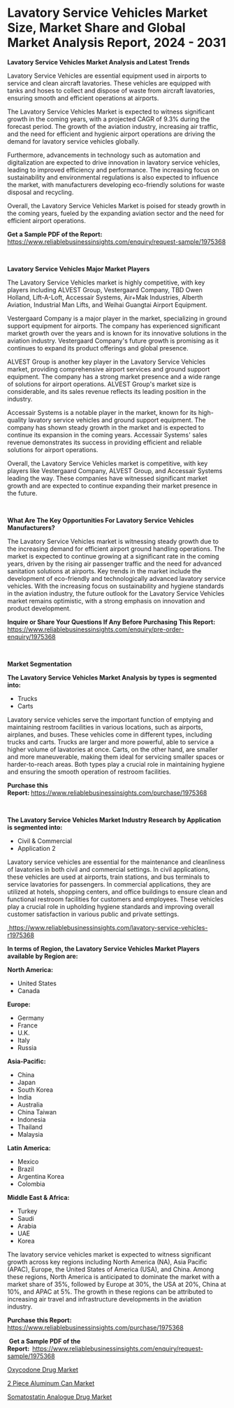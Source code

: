 <p><h1>Lavatory Service Vehicles Market Size, Market Share and Global Market Analysis Report, 2024 - 2031</h1></p><p><strong>Lavatory Service Vehicles Market Analysis and Latest Trends</strong></p>
<p><p>Lavatory Service Vehicles are essential equipment used in airports to service and clean aircraft lavatories. These vehicles are equipped with tanks and hoses to collect and dispose of waste from aircraft lavatories, ensuring smooth and efficient operations at airports.</p><p>The Lavatory Service Vehicles Market is expected to witness significant growth in the coming years, with a projected CAGR of 9.3% during the forecast period. The growth of the aviation industry, increasing air traffic, and the need for efficient and hygienic airport operations are driving the demand for lavatory service vehicles globally.</p><p>Furthermore, advancements in technology such as automation and digitalization are expected to drive innovation in lavatory service vehicles, leading to improved efficiency and performance. The increasing focus on sustainability and environmental regulations is also expected to influence the market, with manufacturers developing eco-friendly solutions for waste disposal and recycling.</p><p>Overall, the Lavatory Service Vehicles Market is poised for steady growth in the coming years, fueled by the expanding aviation sector and the need for efficient airport operations.</p></p>
<p><strong>Get a Sample PDF of the Report:&nbsp;</strong> <a href="https://www.reliablebusinessinsights.com/enquiry/request-sample/1975368">https://www.reliablebusinessinsights.com/enquiry/request-sample/1975368</a></p>
<p>&nbsp;</p>
<p><strong>Lavatory Service Vehicles Major Market Players</strong></p>
<p><p>The Lavatory Service Vehicles market is highly competitive, with key players including ALVEST Group, Vestergaard Company, TBD Owen Holland, Lift-A-Loft, Accessair Systems, Air+Mak Industries, Alberth Aviation, Industrial Man Lifts, and Weihai Guangtai Airport Equipment. </p><p>Vestergaard Company is a major player in the market, specializing in ground support equipment for airports. The company has experienced significant market growth over the years and is known for its innovative solutions in the aviation industry. Vestergaard Company's future growth is promising as it continues to expand its product offerings and global presence.</p><p>ALVEST Group is another key player in the Lavatory Service Vehicles market, providing comprehensive airport services and ground support equipment. The company has a strong market presence and a wide range of solutions for airport operations. ALVEST Group's market size is considerable, and its sales revenue reflects its leading position in the industry.</p><p>Accessair Systems is a notable player in the market, known for its high-quality lavatory service vehicles and ground support equipment. The company has shown steady growth in the market and is expected to continue its expansion in the coming years. Accessair Systems' sales revenue demonstrates its success in providing efficient and reliable solutions for airport operations.</p><p>Overall, the Lavatory Service Vehicles market is competitive, with key players like Vestergaard Company, ALVEST Group, and Accessair Systems leading the way. These companies have witnessed significant market growth and are expected to continue expanding their market presence in the future.</p></p>
<p>&nbsp;</p>
<p><strong>What Are The Key Opportunities For Lavatory Service Vehicles Manufacturers?</strong></p>
<p><p>The Lavatory Service Vehicles market is witnessing steady growth due to the increasing demand for efficient airport ground handling operations. The market is expected to continue growing at a significant rate in the coming years, driven by the rising air passenger traffic and the need for advanced sanitation solutions at airports. Key trends in the market include the development of eco-friendly and technologically advanced lavatory service vehicles. With the increasing focus on sustainability and hygiene standards in the aviation industry, the future outlook for the Lavatory Service Vehicles market remains optimistic, with a strong emphasis on innovation and product development.</p></p>
<p><strong>Inquire or Share Your Questions If Any Before Purchasing This Report:</strong> <a href="https://www.reliablebusinessinsights.com/enquiry/pre-order-enquiry/1975368">https://www.reliablebusinessinsights.com/enquiry/pre-order-enquiry/1975368</a></p>
<p>&nbsp;</p>
<p><strong>Market Segmentation</strong></p>
<p><strong>The Lavatory Service Vehicles Market Analysis by types is segmented into:</strong></p>
<p><ul><li>Trucks</li><li>Carts</li></ul></p>
<p><p>Lavatory service vehicles serve the important function of emptying and maintaining restroom facilities in various locations, such as airports, airplanes, and buses. These vehicles come in different types, including trucks and carts. Trucks are larger and more powerful, able to service a higher volume of lavatories at once. Carts, on the other hand, are smaller and more maneuverable, making them ideal for servicing smaller spaces or harder-to-reach areas. Both types play a crucial role in maintaining hygiene and ensuring the smooth operation of restroom facilities.</p></p>
<p><strong>Purchase this Report:&nbsp;</strong><a href="https://www.reliablebusinessinsights.com/purchase/1975368">https://www.reliablebusinessinsights.com/purchase/1975368</a></p>
<p>&nbsp;</p>
<p><strong>The Lavatory Service Vehicles Market Industry Research by Application is segmented into:</strong></p>
<p><ul><li>Civil & Commercial</li><li>Application 2</li></ul></p>
<p><p>Lavatory service vehicles are essential for the maintenance and cleanliness of lavatories in both civil and commercial settings. In civil applications, these vehicles are used at airports, train stations, and bus terminals to service lavatories for passengers. In commercial applications, they are utilized at hotels, shopping centers, and office buildings to ensure clean and functional restroom facilities for customers and employees. These vehicles play a crucial role in upholding hygiene standards and improving overall customer satisfaction in various public and private settings.</p></p>
<p><a href="https://www.reliablebusinessinsights.com/lavatory-service-vehicles-r1975368">&nbsp;https://www.reliablebusinessinsights.com/lavatory-service-vehicles-r1975368</a></p>
<p><strong>In terms of Region, the Lavatory Service Vehicles Market Players available by Region are:</strong></p>
<p>
    <p> <strong> North America: </strong>
        <ul>
            <li>United States</li>
            <li>Canada</li>
        </ul>
        </p> 
    <p> <strong> Europe: </strong>
        <ul>
            <li>Germany</li>
            <li>France</li>
            <li>U.K.</li>
            <li>Italy</li>
            <li>Russia</li>
        </ul>
        </p> 
    <p> <strong> Asia-Pacific: </strong>
        <ul>
            <li>China</li>
            <li>Japan</li>
            <li>South Korea</li>
            <li>India</li>
            <li>Australia</li>
            <li>China Taiwan</li>
            <li>Indonesia</li>
            <li>Thailand</li>
            <li>Malaysia</li>
        </ul>
        </p> 
    <p> <strong> Latin America: </strong>
        <ul>
            <li>Mexico</li>
            <li>Brazil</li>
            <li>Argentina Korea</li>
            <li>Colombia</li>
        </ul>
        </p> 
    <p> <strong> Middle East & Africa: </strong>
        <ul>
            <li>Turkey</li>
            <li>Saudi</li>
            <li>Arabia</li>
            <li>UAE</li>
            <li>Korea</li>
        </ul>
    </p>
    </p>
<p><p>The lavatory service vehicles market is expected to witness significant growth across key regions including North America (NA), Asia Pacific (APAC), Europe, the United States of America (USA), and China. Among these regions, North America is anticipated to dominate the market with a market share of 35%, followed by Europe at 30%, the USA at 20%, China at 10%, and APAC at 5%. The growth in these regions can be attributed to increasing air travel and infrastructure developments in the aviation industry.</p></p>
<p><strong>Purchase this Report: </strong><a href="https://www.reliablebusinessinsights.com/purchase/1975368">https://www.reliablebusinessinsights.com/purchase/1975368</a></p>
<p>&nbsp;<strong>Get a Sample PDF of the Report:&nbsp;&nbsp;</strong><a href="https://www.reliablebusinessinsights.com/enquiry/request-sample/1975368">https://www.reliablebusinessinsights.com/enquiry/request-sample/1975368</a></p>
<p><strong></strong></p>
<p><p><a href="https://github.com/cheribeninsig/Market-Research-Report-List-1/blob/main/oxycodone-drug-market.md">Oxycodone Drug Market</a></p><p><a href="https://github.com/bznecsdb5/Market-Research-Report-List-1/blob/main/2-piece-aluminum-can-market.md">2 Piece Aluminum Can Market</a></p><p><a href="https://github.com/AdrianaPaucek2023/Market-Research-Report-List-1/blob/main/somatostatin-analogue-drug-market.md">Somatostatin Analogue Drug Market</a></p></p>